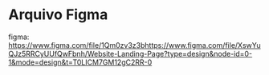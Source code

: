 # Arquivo Figma

figma: https://www.figma.com/file/1Qm0zv3z3bhttps://www.figma.com/file/XswYuQJz5RRCyUUfQwFbnh/Website-Landing-Page?type=design&node-id=0-1&mode=design&t=T0LICM7GM12gC2RR-0
